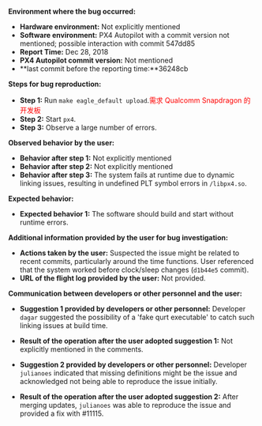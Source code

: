 **Environment where the bug occurred:**

- **Hardware environment:** Not explicitly mentioned
- **Software environment:** PX4 Autopilot with a commit version not mentioned; possible interaction with commit 547dd85
- **Report Time:** Dec 28, 2018
- **PX4 Autopilot commit version:** Not mentioned
- **last commit before the reporting time:**36248cb

**Steps for bug reproduction:**

- **Step 1:** Run `make eagle_default upload`.<font color='red'>需求 Qualcomm Snapdragon 的开发板</font>
- **Step 2:** Start `px4`.
- **Step 3:** Observe a large number of errors.

**Observed behavior by the user:**

- **Behavior after step 1:** Not explicitly mentioned
- **Behavior after step 2:** Not explicitly mentioned
- **Behavior after step 3:** The system fails at runtime due to dynamic linking issues, resulting in undefined PLT symbol errors in `/libpx4.so`.

**Expected behavior:**

- **Expected behavior 1:** The software should build and start without runtime errors.

**Additional information provided by the user for bug investigation:**

- **Actions taken by the user:** Suspected the issue might be related to recent commits, particularly around the time functions. User referenced that the system worked before clock/sleep changes (`d1b44e5` commit).
- **URL of the flight log provided by the user:** Not provided.

**Communication between developers or other personnel and the user:**

- **Suggestion 1 provided by developers or other personnel:** Developer `dagar` suggested the possibility of a 'fake qurt executable' to catch such linking issues at build time.
- **Result of the operation after the user adopted suggestion 1:** Not explicitly mentioned in the comments.
  
- **Suggestion 2 provided by developers or other personnel:** Developer `julianoes` indicated that missing definitions might be the issue and acknowledged not being able to reproduce the issue initially.
- **Result of the operation after the user adopted suggestion 2:** After merging updates, `julianoes` was able to reproduce the issue and provided a fix with #11115.

